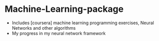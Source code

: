 Machine-Learning-package
========================

- Includes [coursera] machine learning programming exercises, Neural Networks and other algorithms
- My progress in my neural network framework
